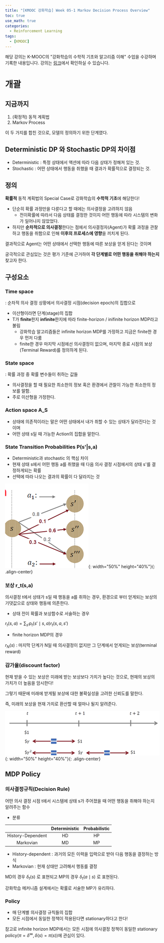 ```yaml
---
title: "[KMOOC 강화학습] Week 05-1 Markov Decision Process Overview"
toc: true
use_math: true
categories:
  - Reinforcement Learning
tags:
  - [KMOOC]
---
```


해당 강의는 K-MOOC의 "강화학습의 수학적 기초와 알고리즘 이해" 수업을 수강하며 기록한 내용입니다. 강의는 [링크](http://www.kmooc.kr/courses/course-v1:KoreaUnivK+ku_ai_002+2020_A44/course/)에서 확인하실 수 있습니다.


# 개괄

## 지금까지

1. (확정적) 동적 계획법
2. Markov Process

이 두 가지를 합친 것으로, 모델의 정의하기 위한 단계였다.

## Deterministic DP 와 Stochastic DP의 차이점

- Deterministic : 특정 상태에서 액션에 따라 다음 상태가 정해져 있는 것.
- Stochastic : 어떤 상태에서 행동을 취했을 때 결과가 확률적으로 결정되는 것.

## 정의 

**확률적** 동적 계획법의 Special Case로 강화학습의 **수학적 기초**에 해당한다!

- 단순히 확률 과정만을 다룬다고 할 때에는 의사결정을 고려하지 않음
  - 전이확률에 따라서 다음 상태를 결정한 것이지 어떤 행동에 따라 시스템의 변화가 일어나지 않았었다.
- 하지만 **순차적으로 의사결정**한다는 점에서 의사결정자(Agent)가 확률 과정을 관찰하고 행동을 취함으로 인해 **이후의 프로세스에 영향**을 끼치게 된다.

결과적으로 Agent는 어떤 상태에서 선택한 행동에 따른 보상을 얻게 된다는 것이며

궁극적으로 관심있는 것은 평가 기준에 근거하여 **각 단계별로 어떤 행동을 취해야 하는지** 찾고자 한다.

## 구성요소

### Time space
: 순차적 의사 결정 상황에서 의사결정 시점(decision epoch)의 집합으로 

- 이산형이라면 단계(stage)의 집합
- T가 **finite**한지 **infinite**한지에 따라 finite-horizon / inifinite horizon MDP라고 불림
  - 강화학습 알고리즘들은 infinite horizon MDP를 가정하고 지금은 finite한 경우 먼저 다룸
  - finite한 경우 마지막 시점에선 의사결정이 없으며, 마지막 종료 시점의 보상(Terminal Reward)를 정의하게 된다.
  
### State space
: 확률 과정 중 확률 변수들이 취하는 값들
- 의사결정을 할 때 필요한 최소한의 정보 혹은 환경에서 관찰이 가능한 최소한의 정보를 말함.
- 주로 이산형을 가정한다.

### Action space A_S

- 상태에 의존적이라는 말은 어떤 상태에서 내가 취할 수 있는 상태가 달라진다는 것이며
- 어떤 상태 s일 때 가능한 Action의 집합을 말한다.

### State Transition Probabilities P(s'|s,a)

- Deterministic과 stochastic 의 핵심 차이
- 현재 상태 s에서 어떤 행동 a를 취했을 때 다음 의사 결정 시점에서의 상태 s'를 결정하게되는 확률
- 선택에 따라 나오는 결과의 확률이 다 달라지는 것

![사진](/assets/images/RL/w05-01-01.PNG){: width="50%" height="40%"}{: .align-center}

### 보상 r_t(s,a)

의사결정 t에서 상태가 s일 때 행동을 a를 취하는 경우, 환경으로 부터 얻게되는 보상의 기댓값으로 상태와 행동에 의존한다.

- 상태 전이 확률과 보상함수로 서술하는 경우

$r_{t}(s,a) = \sum_{s'} p_{t}(s'\mid s, a) r_{t}(s, a, s')$

- finite horizon MDP의 경우

$r_{N}(s)$ : 마지막 단계가 N일 때 의사결정이 없지만 그 단계에서 얻게되는 보상(terminal reward)

### 감가율(discount factor)

현재 받을 수 있는 보상은 미래에 받는 보상보다 가치가 높다는 것으로, 현재의 보상의 가치가 더 높음을 암시한다!

그렇기 때문에 미래에 받게될 보상에 대한 불확실성을 고려한 신뢰도를 말한다.

즉, 미래의 보상을 현재 가치로 환산할 때 얼마나 될지 알려준다.

![사진](/assets/images/RL/w05-01-02.PNG){: width="50%" height="40%"}{: .align-center}


## MDP Policy

### 의사결정규칙(Decision Rule)

어떤 의사 결정 시점 t에서 시스템에 상태 s가 주어졌을 때 어떤 행동을 취해야 하는지 알려주는 함수

- 분류

||Deterministic|Probabilistic|
|:---:|:---:|:---:|
|History-Dependent|HD|HP|
|Markovian|MD|MP|

- History-dependent : 과거의 모든 이력을 입력으로 받아 다음 행동을 결정하는 방식
- Markovian : 현재 상태만 고려해서 행동를 결정

MD의 경우 $\delta_{t}(s)$ 로 표현되고 MP의 경우 $\delta_{t}(a\mid s)$ 로 표현된다.

강화학습 메커니즘 설계에서는 확률로 서술한 MP가 유리하다.

### Policy

- 매 단계별 의사결정 규칙들의 집합
- 모든 시점에서 동일한 정책이 적용된다면 stationary하다고 한다!

참고로 infinite horizon MDP에서는 모든 시점에 의사결정 정책이 동일한 stationary policy($\pi=\delta^{\infty}, \delta(s)=\pi(s)$)에 관심이 있다.



